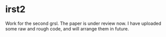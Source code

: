 # irst2
Work for the second grsl. The paper is under review now. I have uploaded some raw and rough code, and will arrange them in future.
